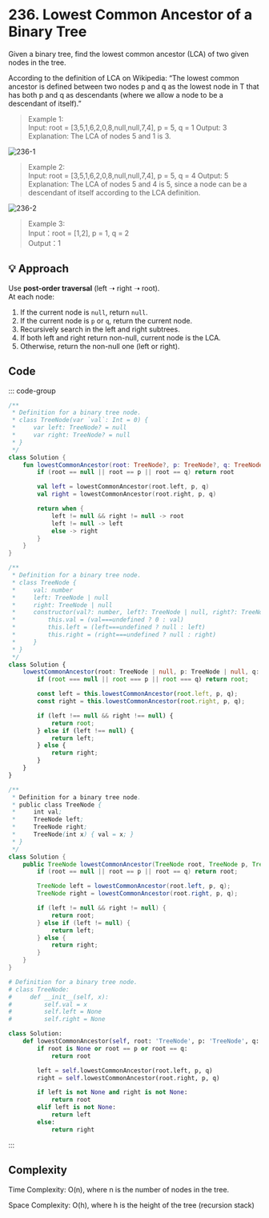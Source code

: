 # 236. Lowest Common Ancestor of a Binary Tree <Badge type="warning" text="Medium" />

Given a binary tree, find the lowest common ancestor (LCA) of two given nodes in the tree.

According to the definition of LCA on Wikipedia: “The lowest common ancestor is defined between two nodes p and q as the lowest node in T that has both p and q as descendants (where we allow a node to be a descendant of itself).”

>Example 1:   
Input: root = [3,5,1,6,2,0,8,null,null,7,4], p = 5, q = 1
Output: 3
Explanation: The LCA of nodes 5 and 1 is 3.

![236-1](./assets/236-1.png)

>Example 2:  
Input: root = [3,5,1,6,2,0,8,null,null,7,4], p = 5, q = 4
Output: 5
Explanation: The LCA of nodes 5 and 4 is 5, since a node can be a descendant of itself according to the LCA definition.

![236-2](./assets/236-2.png)

>Example 3:  
Input：root = [1,2], p = 1, q = 2   
Output：1


## 💡 Approach

Use **post-order traversal** (left ➝ right ➝ root).  
At each node:

1. If the current node is `null`, return `null`.
2. If the current node is `p` or `q`, return the current node.
3. Recursively search in the left and right subtrees.
4. If both left and right return non-null, current node is the LCA.
5. Otherwise, return the non-null one (left or right).

## Code

::: code-group

```kotlin [Kotlin]
/**
 * Definition for a binary tree node.
 * class TreeNode(var `val`: Int = 0) {
 *     var left: TreeNode? = null
 *     var right: TreeNode? = null
 * }
 */
class Solution {
    fun lowestCommonAncestor(root: TreeNode?, p: TreeNode?, q: TreeNode?): TreeNode? {
        if (root == null || root == p || root == q) return root

        val left = lowestCommonAncestor(root.left, p, q)
        val right = lowestCommonAncestor(root.right, p, q)

        return when {
            left != null && right != null -> root
            left != null -> left
            else -> right
        }
    }
}
```

```typescript [TypeScript]
/**
 * Definition for a binary tree node.
 * class TreeNode {
 *     val: number
 *     left: TreeNode | null
 *     right: TreeNode | null
 *     constructor(val?: number, left?: TreeNode | null, right?: TreeNode | null) {
 *         this.val = (val===undefined ? 0 : val)
 *         this.left = (left===undefined ? null : left)
 *         this.right = (right===undefined ? null : right)
 *     }
 * }
 */
class Solution {
    lowestCommonAncestor(root: TreeNode | null, p: TreeNode | null, q: TreeNode | null): TreeNode | null {
        if (root === null || root === p || root === q) return root;

        const left = this.lowestCommonAncestor(root.left, p, q);
        const right = this.lowestCommonAncestor(root.right, p, q);

        if (left !== null && right !== null) {
            return root;
        } else if (left !== null) {
            return left;
        } else {
            return right;
        }
    }
}
```

```java [Java]
/**
 * Definition for a binary tree node.
 * public class TreeNode {
 *     int val;
 *     TreeNode left;
 *     TreeNode right;
 *     TreeNode(int x) { val = x; }
 * }
 */
class Solution {
    public TreeNode lowestCommonAncestor(TreeNode root, TreeNode p, TreeNode q) {
        if (root == null || root == p || root == q) return root;

        TreeNode left = lowestCommonAncestor(root.left, p, q);
        TreeNode right = lowestCommonAncestor(root.right, p, q);

        if (left != null && right != null) {
            return root;
        } else if (left != null) {
            return left;
        } else {
            return right;
        }
    }
}
```

```python [Python]
# Definition for a binary tree node.
# class TreeNode:
#     def __init__(self, x):
#         self.val = x
#         self.left = None
#         self.right = None

class Solution:
    def lowestCommonAncestor(self, root: 'TreeNode', p: 'TreeNode', q: 'TreeNode') -> 'TreeNode':
        if root is None or root == p or root == q:
            return root

        left = self.lowestCommonAncestor(root.left, p, q)
        right = self.lowestCommonAncestor(root.right, p, q)

        if left is not None and right is not None:
            return root
        elif left is not None:
            return left
        else:
            return right
```

:::

## Complexity

Time Complexity: O(n), where n is the number of nodes in the tree.

Space Complexity: O(h), where h is the height of the tree (recursion stack)